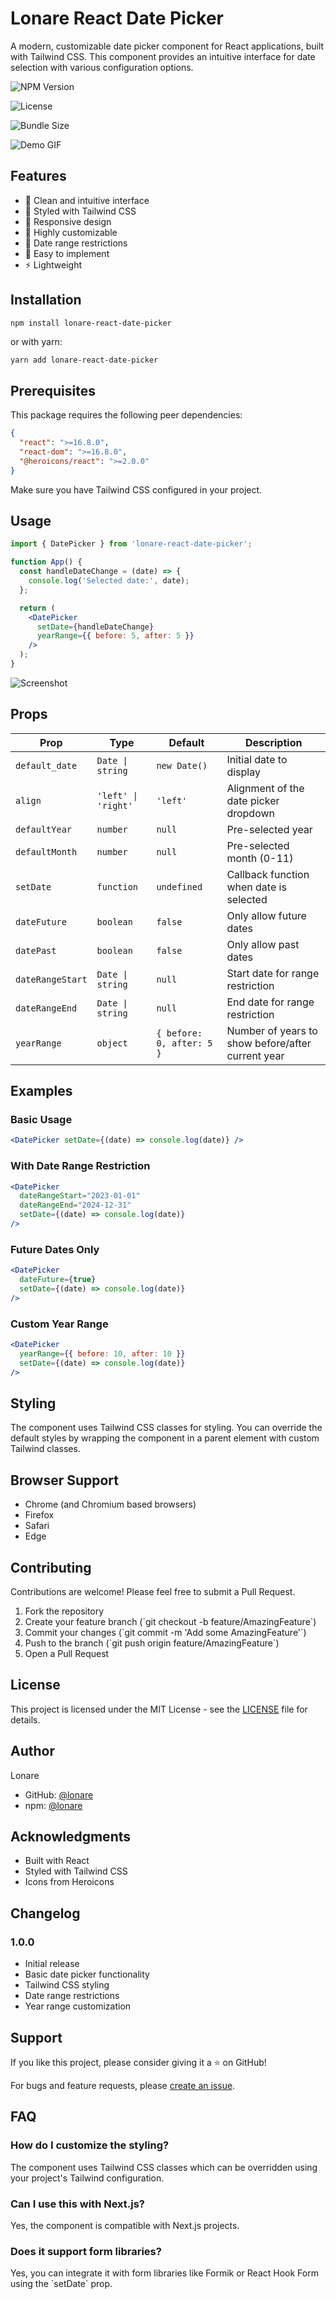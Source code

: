 # Lonare React Date Picker

A modern, customizable date picker component for React applications, built with Tailwind CSS. This component provides an intuitive interface for date selection with various configuration options.

![NPM Version](https://img.shields.io/npm/v/lonare-react-date-picker) 

![License](https://img.shields.io/npm/l/lonare-react-date-picker) 

![Bundle Size](https://img.shields.io/bundlephobia/min/lonare-react-date-picker)

![Demo GIF](https://raw.githubusercontent.com/harshalone/lonare-react-date-picker/main/src/images/1.gif)

## Features

- 📅 Clean and intuitive interface
- 🎨 Styled with Tailwind CSS
- 📱 Responsive design
- 🔧 Highly customizable
- 🎯 Date range restrictions
- 🚀 Easy to implement
- ⚡ Lightweight

## Installation

```bash
npm install lonare-react-date-picker
```

or with yarn:

```
yarn add lonare-react-date-picker
```

## Prerequisites

This package requires the following peer dependencies:

```json
{
  "react": ">=16.8.0",
  "react-dom": ">=16.8.0",
  "@heroicons/react": ">=2.0.0"
}
```

Make sure you have Tailwind CSS configured in your project.

## Usage

```jsx
import { DatePicker } from 'lonare-react-date-picker';

function App() {
  const handleDateChange = (date) => {
    console.log('Selected date:', date);
  };

  return (
    <DatePicker 
      setDate={handleDateChange}
      yearRange={{ before: 5, after: 5 }}
    />
  );
}
```

![Screenshot](https://raw.githubusercontent.com/harshalone/lonare-react-date-picker/main/src/images/2.png)

## Props

| Prop | Type | Default | Description |
|------|------|---------|-------------|
| `default_date` | `Date \| string` | `new Date()` | Initial date to display |
| `align` | `'left' \| 'right'` | `'left'` | Alignment of the date picker dropdown |
| `defaultYear` | `number` | `null` | Pre-selected year |
| `defaultMonth` | `number` | `null` | Pre-selected month (0-11) |
| `setDate` | `function` | `undefined` | Callback function when date is selected |
| `dateFuture` | `boolean` | `false` | Only allow future dates |
| `datePast` | `boolean` | `false` | Only allow past dates |
| `dateRangeStart` | `Date \| string` | `null` | Start date for range restriction |
| `dateRangeEnd` | `Date \| string` | `null` | End date for range restriction |
| `yearRange` | `object` | `{ before: 0, after: 5 }` | Number of years to show before/after current year |


## Examples

### Basic Usage
```jsx
<DatePicker setDate={(date) => console.log(date)} />
```

### With Date Range Restriction
```jsx
<DatePicker 
  dateRangeStart="2023-01-01"
  dateRangeEnd="2024-12-31"
  setDate={(date) => console.log(date)}
/>
```

### Future Dates Only
```jsx
<DatePicker 
  dateFuture={true}
  setDate={(date) => console.log(date)}
/>
```

### Custom Year Range
```jsx
<DatePicker 
  yearRange={{ before: 10, after: 10 }}
  setDate={(date) => console.log(date)}
/>
```

## Styling

The component uses Tailwind CSS classes for styling. You can override the default styles by wrapping the component in a parent element with custom Tailwind classes.

## Browser Support

- Chrome (and Chromium based browsers)
- Firefox
- Safari
- Edge

## Contributing

Contributions are welcome! Please feel free to submit a Pull Request.

1. Fork the repository
2. Create your feature branch (\`git checkout -b feature/AmazingFeature\`)
3. Commit your changes (\`git commit -m 'Add some AmazingFeature'\`)
4. Push to the branch (\`git push origin feature/AmazingFeature\`)
5. Open a Pull Request

## License

This project is licensed under the MIT License - see the [LICENSE](LICENSE) file for details.

## Author

Lonare
- GitHub: [@lonare](https://github.com/harshalone)
- npm: [@lonare](https://www.npmjs.com/~lonare)

## Acknowledgments

- Built with React
- Styled with Tailwind CSS
- Icons from Heroicons

## Changelog

### 1.0.0
- Initial release
- Basic date picker functionality
- Tailwind CSS styling
- Date range restrictions
- Year range customization

## Support

If you like this project, please consider giving it a ⭐️ on GitHub!

For bugs and feature requests, please [create an issue](https://github.com/lonaresahil/lonare-react-date-picker/issues).

## FAQ

### How do I customize the styling?
The component uses Tailwind CSS classes which can be overridden using your project's Tailwind configuration.

### Can I use this with Next.js?
Yes, the component is compatible with Next.js projects.

### Does it support form libraries?
Yes, you can integrate it with form libraries like Formik or React Hook Form using the \`setDate\` prop.
